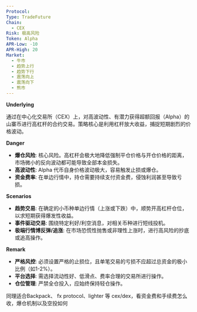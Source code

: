 ```yaml
---
Protocol: 
Type: TradeFuture
Chain:
  - CEX
Risk: 极高风险
Token: Alpha
APR-Low: -10
APR-High: 20
Market:
  - 牛市
  - 趋势上行
  - 趋势下行
  - 震荡向上
  - 震荡向下
  - 熊市
---
```

**Underlying**

通过在中心化交易所（CEX）上，对高波动性、有潜力获得超额回报（Alpha）的山寨币进行高杠杆的合约交易。策略核心是利用杠杆放大收益，捕捉短期剧烈的价格波动。

**Danger**

- **爆仓风险**: 核心风险。高杠杆会极大地降低强制平仓价格与开仓价格的距离，市场微小的反向波动都可能导致全部本金损失。
- **高波动性**: Alpha 代币自身价格波动极大，容易触发止损或爆仓。
- **资金费率**: 在单边行情中，持仓需要持续支付资金费，侵蚀利润甚至导致亏损。

**Scenarios**

- **趋势交易**: 在确定的小币种单边行情（上涨或下跌）中，顺势开高杠杆仓位，以求短期获得爆发性收益。
- **事件驱动交易**: 围绕特定利好/利空消息，对相关币种进行短线投机。
- **极端行情博反弹/追涨**: 在市场恐慌性抛售或非理性上涨时，进行高风险的抄底或追高操作。

**Remark**

- **严格风控**: 必须设置严格的止损位，且单笔交易的亏损不应超过总资金的极小比例（如1-2%）。
- **平台选择**: 需选择流动性好、低滑点、费率合理的交易所进行操作。
- **仓位管理**: 严禁全仓投入，应始终保持轻仓操作。

同理适合Backpack、 fx protocol、lighter 等 cex/dex，看资金费和手续费怎么收，爆仓机制以及空投如何
